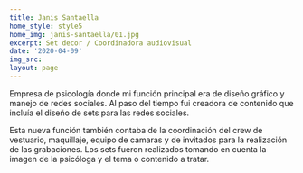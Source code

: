 ```yaml
---
title: Janis Santaella
home_style: style5
home_img: janis-santaella/01.jpg
excerpt: Set decor / Coordinadora audiovisual
date: '2020-04-09'
img_src: 
layout: page
---
```


Empresa de psicología donde mi función principal era de diseño gráfico y manejo de redes sociales. Al paso del tiempo fui creadora de contenido que incluía el diseño de sets para las redes sociales.

Esta nueva función también contaba de la coordinación del crew de vestuario, maquillaje, equipo de camaras y de invitados para la realización de las grabaciones. Los sets fueron realizados tomando en cuenta la imagen de la psicóloga y el tema o contenido a tratar.